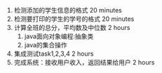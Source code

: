 1. 检测添加的学生信息的格式  20 minutes
2. 检测要打印的学生的学号的格式 20 minutes
3. 计算全班的总分，平均数及中位数  2 hours
   1. java面向对象编程:抽象类
   2. java的集合操作
4. 集成测试task1,2,3,4   2 hours
5. 完成系统：接收用户收入，返回结果给用户 2 hours
